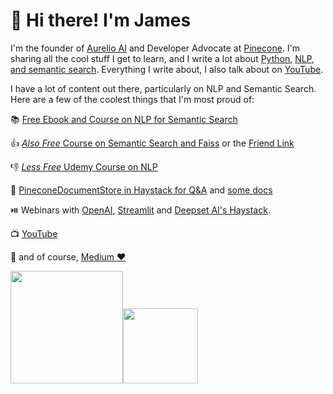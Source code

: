 # 🌊 Hi there! I'm James

I'm the founder of [Aurelio AI](https://aurelio.ai) and Developer Advocate at [Pinecone](https://www.pinecone.io). I'm sharing all the cool stuff I get to learn, and I write a lot about [Python](https://jamescalam.medium.com), [NLP, and semantic search](https://www.pinecone.io/learn/nlp). Everything I write about, I also talk about on [YouTube](https://www.youtube.com/c/jamesbriggs).

I have a lot of content out there, particularly on NLP and Semantic Search. Here are a few of the coolest things that I'm most proud of:

📚 [Free Ebook and Course on NLP for Semantic Search](https://www.pinecone.io/learn/nlp)

👍 [*Also Free* Course on Semantic Search and Faiss](https://jamescalam.medium.com/free-course-on-vector-similarity-search-and-faiss-9b3e91a91384) or the [Friend Link](https://jamescalam.medium.com/free-course-on-vector-similarity-search-and-faiss-9b3e91a91384?sk=b5cb406932f62c1fb69eb0944efba92c)

👎 [*Less Free* Udemy Course on NLP](https://bit.ly/nlp-transformers)

🤖 [PineconeDocumentStore in Haystack for Q&A](https://github.com/deepset-ai/haystack/pull/2254) and [some docs](https://www.pinecone.io/docs/integrations/haystack/)

⏯️ Webinars with [OpenAI](https://www.youtube.com/watch?v=HtI9easWtAA), [Streamlit](https://www.youtube.com/watch?v=QpISF8gMsjQ) and [Deepset AI's Haystack](https://www.youtube.com/watch?v=ZdS_V1A5r44).

📺 [YouTube](https://www.youtube.com/c/jamesbriggs)

📝 and of course, [Medium ❤️](https://jamescalam.medium.com)

<p align="left">
    <img align="centre" src="https://github-readme-stats-eight-theta.vercel.app/api?username=jamescalam&show_icons=true&hide_border=true&include_all_commits=true&count_private=true&bg_color=00000000&theme=tokyonight" height=180px/><img height="120px" src="https://github-readme-stats.vercel.app/api/top-langs/?username=jamescalam&hide=html&hide_title=true&hide_border=true&layout=compact&langs_count=8&theme=tokyonight&bg_color=00000000" />
</p>
